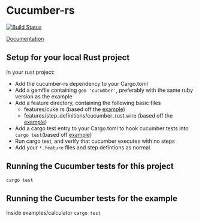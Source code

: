 # Cucumber-rs

[![Build Status](https://travis-ci.org/acmcarther/cucumber.svg?branch=master)](https://travis-ci.org/acmcarther/cucumber)

[Documentation](https://acmcarther.github.io/cucumber/cucumber/index.html)

## Setup for your local Rust project
In your rust project:
- Add the cucumber-rs dependency to your Cargo.toml
- Add a gemfile containing `gem 'cucumber'`, preferably with the same ruby version as the example
- Add a feature directory, containing the following basic files
  - features/cuke.rs (based off the [example](examples/calculator/features/cuke.rs))
  - features/step_definitions/cucumber_rust.wire (based off the [example](examples/calculator/features/step_definitions/cucumber_rust.wire))
- Add a cargo test entry to your Cargo.toml to hook cucumber tests into `cargo test`(based off [example](examples/calculator/Cargo.toml))
- Run cargo test, and verify that cucumber executes with no steps
- Add your `*.feature` files and step defintions as normal

## Running the Cucumber tests for this project
`cargo test`

## Running the Cucumber tests for the example
Inside examples/calculator
`cargo test`

